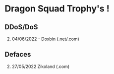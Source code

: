 # Dragon Squad Trophy's !

## DDoS/DoS
2. 04/06/2022 - Doxbin (.net/.com)

## Defaces
2. 27/05/2022 Zikoland (.com)
